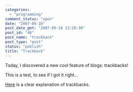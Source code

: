 ```yaml
---
categories:
  - "programming"
comment_status: "open"
date: "2007-09-10"
post_date_gmt: "2007-09-10 13:29:30"
post_id: "46"
post_name: "trackback"
post_type: "post"
status: "publish"
title: "Trackback"
---
```


Today, I discovered a new cool feature of blogs: trackbacks!

This is a test, to see if I got it right...

[Here][1] is a clear explanation of trackbacks.

   [1]: http://www.optiniche.com/blog/117/wordpress-trackback-tutorial/trackback/ (WordPress TrackBack)
